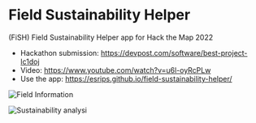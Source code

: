 # Field Sustainability Helper
(FiSH) Field Sustainability Helper app for Hack the Map 2022

- Hackathon submission: https://devpost.com/software/best-project-lc1doj
- Video: https://www.youtube.com/watch?v=u6l-oyRcPLw
- Use the app: https://esrips.github.io/field-sustainability-helper/

![Field Information](https://user-images.githubusercontent.com/209355/149978631-636a6cc9-7435-4922-8df2-990fd4fd5219.png)


![Sustainability analysi](https://user-images.githubusercontent.com/209355/149978654-a56292bd-b77c-4370-b2d8-94f47820f704.png)
